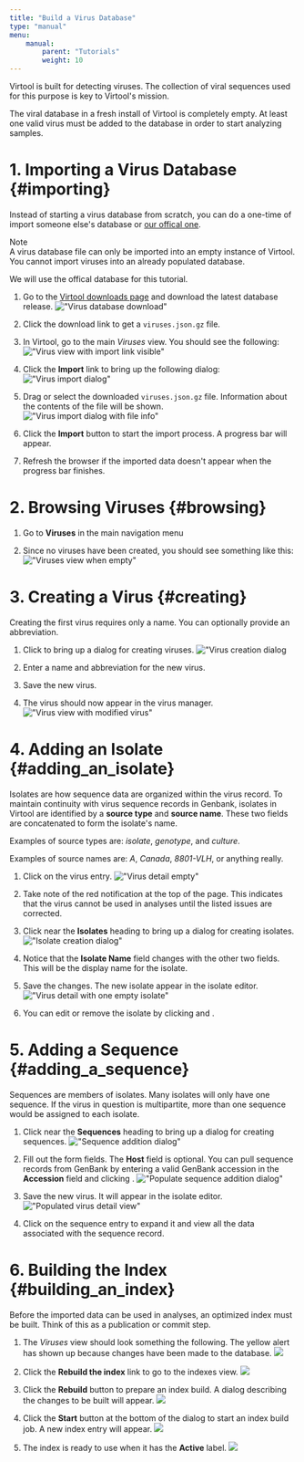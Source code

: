 ```yaml
---
title: "Build a Virus Database"
type: "manual"
menu:
    manual:
        parent: "Tutorials"
        weight: 10
---
```


Virtool is built for detecting viruses. The collection of viral sequences used for this purpose is key to Virtool's mission.

The viral database in a fresh install of Virtool is completely empty. At least one valid virus must be added to the database in order to start analyzing samples.

# 1. Importing a Virus Database {#importing}

Instead of starting a virus database from scratch, you can do a one-time of import someone else's database or [our offical one](https://www.virtool.ca/downloads).

<article class="message is-info is-flowing">
  <div class="message-header">
    Note
  </div>
  <div class="message-body">
    A virus database file can only be imported into an empty instance of Virtool. You cannot import viruses into an already populated database.
  </div>
</article>

We will use the offical database for this tutorial.

1. Go to the [Virtool downloads page](https://www.virtool.ca/downloads) and download the latest database release.
   !["Virus database download"](/docs_images/virus_db_download.png)
   
2. Click the download link to get a ``viruses.json.gz`` file.

3. In Virtool, go to the main _Viruses_ view. You should see the following:
   !["Virus view with import link visible"](/docs_images/viruses_import_link.png)
   
4. Click the **Import** link to bring up the following dialog:
   !["Virus import dialog"](/docs_images/viruses_import_dialog_init.png)
   
5. Drag or select the downloaded ``viruses.json.gz`` file. Information about the contents of the file will be shown.
   !["Virus import dialog with file info"](/docs_images/viruses_import_dialog_info.png)
   
6. Click the <i class="i-checkmark"></i> **Import** button to start the import process. A progress bar will appear.

7. Refresh the browser if the imported data doesn't appear when the progress bar finishes.

# 2. Browsing Viruses {#browsing}

1. Go to **Viruses** in the main navigation menu

2. Since no viruses have been created, you should see something like this:
   !["Viruses view when empty"](/docs_images/viruses_browse_empty.png)

# 3. Creating a Virus {#creating}

Creating the first virus requires only a name. You can optionally provide an abbreviation.

1. Click <i class="vtfont i-new-entry"></i> to bring up a dialog for creating viruses.
   !["Virus creation dialog](/docs_images/viruses_create_ex.png)   
   
2. Enter a name and abbreviation for the new virus.

3. Save the new virus.

4. The virus should now appear in the virus manager.
   !["Virus view with modified virus"](/docs_images/viruses_browse_tmv.png)

# 4. Adding an Isolate {#adding_an_isolate}

Isolates are how sequence data are organized within the virus record. To maintain continuity with virus sequence records in Genbank, isolates in Virtool are identified by a **source type** and **source name**. These two fields are concatenated to form the isolate's name.

Examples of source types are: *isolate*, *genotype*, and *culture*.

Examples of source names are: *A*, *Canada*, *8801-VLH*, or anything really.

1. Click on the virus entry.
   !["Virus detail empty"](/docs_images/virus_tmv_empty.png)
   
2. Take note of the red notification at the top of the page. This indicates that the virus cannot be used in analyses until the listed issues are corrected.

3. Click <i class="vtfont i-new-entry"></i> near the **Isolates** heading to bring up a dialog for creating isolates.
   !["Isolate creation dialog"](/docs_images/viruses_isolates_create_ex.png)
   
4. Notice that the **Isolate Name** field changes with the other two fields. This will be the display name for the isolate.

5. Save the changes. The new isolate appear in the isolate editor.
   !["Virus detail with one empty isolate"](/docs_images/viruses_isolates_no_seq.png)
    
6. You can edit or remove the isolate by clicking <i class="vtfont i-pencil"></i> and <i class="vtfont i-remove"></i>.

# 5. Adding a Sequence {#adding_a_sequence}

Sequences are members of isolates. Many isolates will only have one sequence. If the virus in question is multipartite,  more than one sequence would be assigned to each isolate.

1. Click <i class="vtfont i-new-entry"></i> near the **Sequences** heading to bring up a dialog for creating sequences.
   !["Sequence addition dialog"](/docs_images/viruses_sequences_create.png)
   
2. Fill out the form fields. The **Host** field is optional. You can pull sequence records from GenBank by entering a valid GenBank accession in the **Accession** field and clicking <i class="vtfont i-wand"></i>.
   !["Populate sequence addition dialog"](/docs_images/viruses_sequences_create_ex.png)   
   
3. Save the new virus. It will appear in the isolate editor.
   !["Populated virus detail view"](/docs_images/viruses_isolates_has_seq.png)
     
4. Click on the sequence entry to expand it and view all the data associated with the sequence record.

# 6. Building the Index {#building_an_index}

Before the imported data can be used in analyses, an optimized index must be built. Think of this as a publication or commit step.

1. The _Viruses_ view should look something the following. The yellow alert has shown up because changes have been made to the database.
   ![](/docs_images/viruses_import_changed.png)
   
2. Click the **Rebuild the index** link to go to the indexes view.
   ![](/docs_images/indexes_alert.png)
   
3. Click the <i class="vtfont i-hammer"></i> **Rebuild** button to prepare an index build. A dialog describing the changes to be built will appear.
   ![](/docs_images/index_build_changes.png)
   
4. Click the <i class="vtfont i-hammer"></i> **Start** button at the bottom of the dialog to start an index build job. A new index entry will appear.
   ![](/docs_images/index_build_running.png)
   
5. The index is ready to use when it has the <i class="vtfont i-checkmark"></i> **Active** label.
   ![](/docs_images/index_build_active.png)